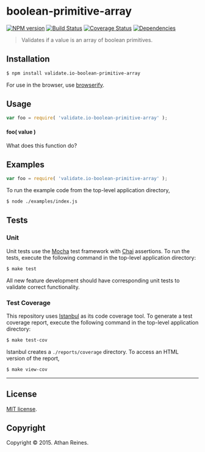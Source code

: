 boolean-primitive-array
===
[![NPM version][npm-image]][npm-url] [![Build Status][travis-image]][travis-url] [![Coverage Status][coveralls-image]][coveralls-url] [![Dependencies][dependencies-image]][dependencies-url]

> Validates if a value is an array of boolean primitives.


## Installation

``` bash
$ npm install validate.io-boolean-primitive-array
```

For use in the browser, use [browserify](https://github.com/substack/node-browserify).


## Usage

``` javascript
var foo = require( 'validate.io-boolean-primitive-array' );
```

#### foo( value )

What does this function do?


## Examples

``` javascript
var foo = require( 'validate.io-boolean-primitive-array' );
```

To run the example code from the top-level application directory,

``` bash
$ node ./examples/index.js
```


## Tests

### Unit

Unit tests use the [Mocha](http://mochajs.org) test framework with [Chai](http://chaijs.com) assertions. To run the tests, execute the following command in the top-level application directory:

``` bash
$ make test
```

All new feature development should have corresponding unit tests to validate correct functionality.


### Test Coverage

This repository uses [Istanbul](https://github.com/gotwarlost/istanbul) as its code coverage tool. To generate a test coverage report, execute the following command in the top-level application directory:

``` bash
$ make test-cov
```

Istanbul creates a `./reports/coverage` directory. To access an HTML version of the report,

``` bash
$ make view-cov
```


---
## License

[MIT license](http://opensource.org/licenses/MIT). 


## Copyright

Copyright &copy; 2015. Athan Reines.


[npm-image]: http://img.shields.io/npm/v/validate.io-boolean-primitive-array.svg
[npm-url]: https://npmjs.org/package/validate.io-boolean-primitive-array

[travis-image]: http://img.shields.io/travis/validate-io/boolean-primitive-array/master.svg
[travis-url]: https://travis-ci.org/validate-io/boolean-primitive-array

[coveralls-image]: https://img.shields.io/coveralls/validate-io/boolean-primitive-array/master.svg
[coveralls-url]: https://coveralls.io/r/validate-io/boolean-primitive-array?branch=master

[dependencies-image]: http://img.shields.io/david/validate-io/boolean-primitive-array.svg
[dependencies-url]: https://david-dm.org/validate-io/boolean-primitive-array

[dev-dependencies-image]: http://img.shields.io/david/dev/validate-io/boolean-primitive-array.svg
[dev-dependencies-url]: https://david-dm.org/dev/validate-io/boolean-primitive-array

[github-issues-image]: http://img.shields.io/github/issues/validate-io/boolean-primitive-array.svg
[github-issues-url]: https://github.com/validate-io/boolean-primitive-array/issues
